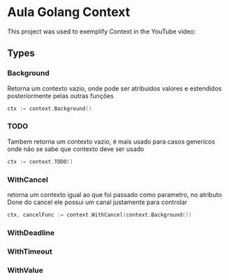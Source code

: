 # Aula Golang Context

This project was used to exemplify Context in the YouTube video:

## Types

### Background

Retorna um contexto vazio, onde pode ser atribuidos valores e estendidos posteriormente pelas outras funções

```go
ctx := context.Background()
```

### TODO

Tambem retorna um contexto vazio, é mais usado para casos genericos onde não se sabe que contexto deve ser usado

```go
ctx := context.TODO()
```

### WithCancel

retorna um contexto igual ao que foi passado como parametro, no atributo Done do cancel ele possui um canal justamente para controlar 

```go
ctx, cancelFunc := context.WithCancel(context.Background())
```

### WithDeadline

### WithTimeout

### WithValue